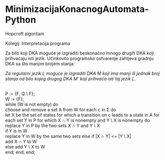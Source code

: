 # MinimizacijaKonacnogAutomata-Python
Hopcroft algoritam

Kolegij: Interpretacija programa

Za bilo koji DKA moguće je izgraditi beskonačno mnogo drugih DKA koji prihvaćaju isti jezik. Učinkovito programsko ostvarenje zahtjeva gradnju DKA sa što manjim brojem stanja:

_Za regularni jezik L moguće je izgraditi DKA M koji ima manji ili jednak broj stanja od bilo kojeg drugog DKA M' koji prihvaća isti taj jezik L._

<br />
P := {F, Q \ F};<br />
W := {F};<br />
while (W is not empty) do<br />
     choose and remove a set A from W 
     for each c in Σ do <br />
          let X be the set of states for which a transition on c leads to a state in A 
          for each set Y in P for which X ∩ Y is nonempty and Y \ X is nonempty do <br />
               replace Y in P by the two sets X ∩ Y and Y \ X <br />
               if Y is in W <br />
                    replace Y in W by the same two sets
               else
                    if |X ∩ Y| <= |Y \ X| <br />
                         add X ∩ Y to W <br />
                    else
                         add Y \ X to W <br />
          end;
     end;
end;

